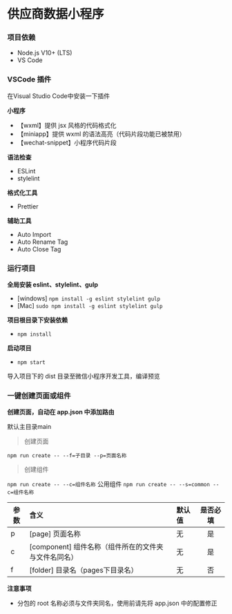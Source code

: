# 供应商数据小程序

### 项目依赖

- Node.js V10+ (LTS)
- VS Code

### VSCode 插件

在Visual Studio Code中安装一下插件

**小程序**

- 【wxml】提供 jsx 风格的代码格式化
- 【miniapp】提供 wxml 的语法高亮（代码片段功能已被禁用）
- 【wechat-snippet】小程序代码片段

**语法检查**

- ESLint
- stylelint

**格式化工具**

- Prettier

**辅助工具**

- Auto Import
- Auto Rename Tag
- Auto Close Tag

### 运行项目

**全局安装 eslint、stylelint、gulp**

- [windows] `npm install -g eslint stylelint gulp`
- [Mac] `sudo npm install -g eslint stylelint gulp`

**项目根目录下安装依赖**

- `npm install`

**启动项目**

- `npm start`

导入项目下的 dist 目录至微信小程序开发工具，编译预览

### 一键创建页面或组件

**创建页面，自动在 app.json 中添加路由**

默认主目录main
> 创建页面

`npm run create -- --f=子目录 --p=页面名称`

> 创建组件

`npm run create -- --c=组件名称`
公用组件
`npm run create -- --s=common --c=组件名称`


| 参数 | 含义                                                 | 默认值                                    | 是否必填 |
| ---- | :--------------------------------------------------- | :---------------------------------------- | :------: |
| p    | [page] 页面名称                                  | 无                                        |    是    |
| c    | [component] 组件名称（组件所在的文件夹与文件名同名） | 无                                        |    是    |
| f    | [folder] 目录名（pages下目录名）                  | 无                                        |    否    |

**注意事项**

- 分包的 root 名称必须与文件夹同名，使用前请先将 app.json 中的配置修正
